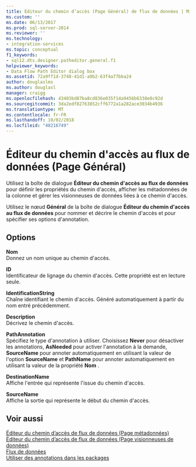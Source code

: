 ```yaml
---
title: Éditeur du chemin d’accès (Page Général) de flux de données | Microsoft Docs
ms.custom: ''
ms.date: 06/13/2017
ms.prod: sql-server-2014
ms.reviewer: ''
ms.technology:
- integration-services
ms.topic: conceptual
f1_keywords:
- sql12.dts.designer.patheditor.general.f1
helpviewer_keywords:
- Data Flow Path Editor dialog box
ms.assetid: 72a9ff1d-3748-41d1-a9b2-63f4a77bba24
author: douglaslms
ms.author: douglasl
manager: craigg
ms.openlocfilehash: 43403bd87ba8cd836e035f14a9456b6338e0c92d
ms.sourcegitcommit: 3da2edf82763852cff6772a1a282ace3034b4936
ms.translationtype: MT
ms.contentlocale: fr-FR
ms.lasthandoff: 10/02/2018
ms.locfileid: "48216749"
---
```

# <a name="data-flow-path-editor-general-page"></a>Éditeur du chemin d'accès au flux de données (Page Général)
  Utilisez la boîte de dialogue **Éditeur du chemin d'accès au flux de données** pour définir les propriétés du chemin d'accès, afficher les métadonnées de la colonne et gérer les visionneuses de données liées à ce chemin d'accès.  
  
 Utilisez le nœud **Général** de la boîte de dialogue **Éditeur du chemin d'accès au flux de données** pour nommer et décrire le chemin d'accès et pour spécifier ses options d'annotation.  
  
## <a name="options"></a>Options  
 **Nom**  
 Donnez un nom unique au chemin d'accès.  
  
 **ID**  
 Identificateur de lignage du chemin d'accès. Cette propriété est en lecture seule.  
  
 **IdentificationString**  
 Chaîne identifiant le chemin d'accès. Généré automatiquement à partir du nom entré précédemment.  
  
 **Description**  
 Décrivez le chemin d'accès.  
  
 **PathAnnotation**  
 Spécifiez le type d'annotation à utiliser. Choisissez **Never** pour désactiver les annotations, **AsNeeded** pour activer l'annotation à la demande, **SourceName** pour annoter automatiquement en utilisant la valeur de l'option **SourceName** et **PathName** pour annoter automatiquement en utilisant la valeur de la propriété **Nom** .  
  
 **DestinationName**  
 Affiche l'entrée qui représente l'issue du chemin d'accès.  
  
 **SourceName**  
 Affiche la sortie qui représente le début du chemin d'accès.  
  
## <a name="see-also"></a>Voir aussi  
 [Éditeur du chemin d’accès de flux de données &#40;Page métadonnées&#41;](../../2014/integration-services/data-flow-path-editor-metadata-page.md)   
 [Éditeur du chemin d’accès de flux de données &#40;Page visionneuses de données&#41;](../../2014/integration-services/data-flow-path-editor-data-viewers-page.md)   
 [Flux de données](data-flow/data-flow.md)   
 [Utiliser des annotations dans les packages](use-annotations-in-packages.md)  
  
  

